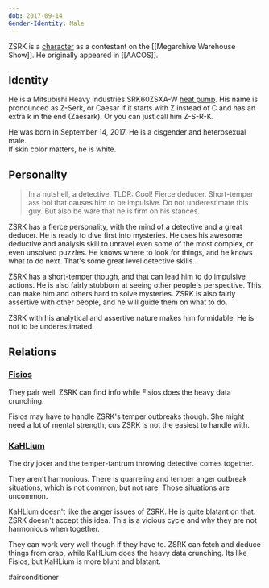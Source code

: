 ```yaml
---
dob: 2017-09-14
Gender-Identity: Male
---
```

ZSRK is a [character](Characters.md) as a contestant on the [[Megarchive Warehouse Show]]. He originally appeared in [[AACOS]].

## Identity
He is a Mitsubishi Heavy Industries SRK60ZSXA-W [heat pump](Air%20Conditioners.md). His name is pronounced as Z-Serk, or Caesar if it starts with Z instead of C and has an extra k in the end (Zaesark). Or you can just call him Z-S-R-K.

He was born in September 14, 2017. He is a cisgender and heterosexual male.  
If skin color matters, he is white.

## Personality

> In a nutshell, a detective.
> TLDR: Cool! Fierce deducer. Short-temper ass boi that causes him to be impulsive. Do not underestimate this guy. But also be ware that he is firm on his stances.

ZSRK has a fierce personality, with the mind of a detective and a great deducer. He is ready to dive first into mysteries. He uses his awesome deductive and analysis skill to unravel even some of the most complex, or even unsolved puzzles. He knows where to look for things, and he knows what to do next. That's some great level detective skills.

ZSRK has a short-temper though, and that can lead him to do impulsive actions. He is also fairly stubborn at seeing other people's perspective. This can make him and others hard to solve mysteries. ZSRK is also fairly assertive with other people, and he will guide them on what to do.

ZSRK with his analytical and assertive nature makes him formidable. He is not to be underestimated.

## Relations

### [Fisios](Fisios.md)
They pair well. ZSRK can find info while Fisios does the heavy data crunching.

Fisios may have to handle ZSRK's temper outbreaks though. She might need a lot of mental strength, cus ZSRK is not the easiest to handle with.

### [KaHLium](KaHLium.md)
The dry joker and the temper-tantrum throwing detective comes together.

They aren't harmonious. There is quarreling and temper anger outbreak situations, which is not common, but not rare. Those situations are uncommon.

KaHLium doesn't like the anger issues of ZSRK. He is quite blatant on that. ZSRK doesn't accept this idea. This is a vicious cycle and why they are not harmonious when together.

They can work very well though if they have to. ZSRK can fetch and deduce things from crap, while KaHLium does the heavy data crunching. Its like Fisios, but KaHLium is more blunt and blatant.

#airconditioner 

